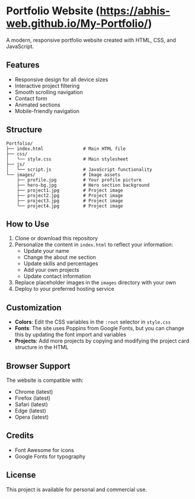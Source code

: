 # Portfolio Website (https://abhis-web.github.io/My-Portfolio/)

A modern, responsive portfolio website created with HTML, CSS, and JavaScript.

## Features

- Responsive design for all device sizes
- Interactive project filtering
- Smooth scrolling navigation
- Contact form
- Animated sections
- Mobile-friendly navigation

## Structure

```
Portfolio/
├── index.html               # Main HTML file
├── css/
│   └── style.css            # Main stylesheet
├── js/
│   └── script.js            # JavaScript functionality
└── images/                  # Image assets
    ├── profile.jpg          # Your profile picture
    ├── hero-bg.jpg          # Hero section background
    ├── project1.jpg         # Project image
    ├── project2.jpg         # Project image
    ├── project3.jpg         # Project image
    └── project4.jpg         # Project image
```

## How to Use

1. Clone or download this repository
2. Personalize the content in `index.html` to reflect your information:
   - Update your name
   - Change the about me section
   - Update skills and percentages
   - Add your own projects
   - Update contact information
3. Replace placeholder images in the `images` directory with your own
4. Deploy to your preferred hosting service

## Customization

- **Colors**: Edit the CSS variables in the `:root` selector in `style.css`
- **Fonts**: The site uses Poppins from Google Fonts, but you can change this by updating the font import and variables
- **Projects**: Add more projects by copying and modifying the project card structure in the HTML

## Browser Support

The website is compatible with:
- Chrome (latest)
- Firefox (latest)
- Safari (latest)
- Edge (latest)
- Opera (latest)

## Credits

- Font Awesome for icons
- Google Fonts for typography

## License

This project is available for personal and commercial use. 
